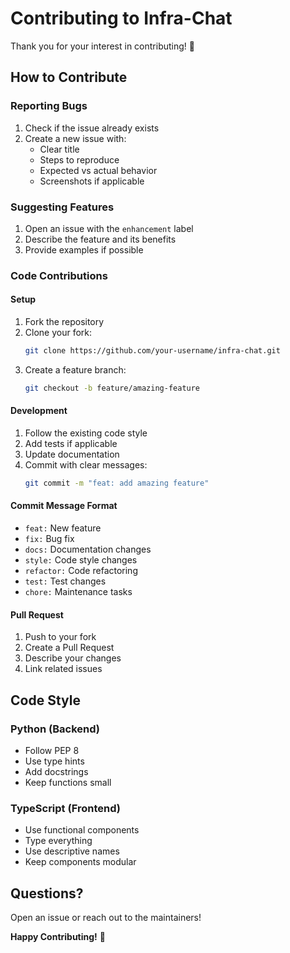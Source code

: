 # Contributing to Infra-Chat

Thank you for your interest in contributing! 🎉

## How to Contribute

### Reporting Bugs
1. Check if the issue already exists
2. Create a new issue with:
   - Clear title
   - Steps to reproduce
   - Expected vs actual behavior
   - Screenshots if applicable

### Suggesting Features
1. Open an issue with the `enhancement` label
2. Describe the feature and its benefits
3. Provide examples if possible

### Code Contributions

#### Setup
1. Fork the repository
2. Clone your fork:
   ```bash
   git clone https://github.com/your-username/infra-chat.git
   ```
3. Create a feature branch:
   ```bash
   git checkout -b feature/amazing-feature
   ```

#### Development
1. Follow the existing code style
2. Add tests if applicable
3. Update documentation
4. Commit with clear messages:
   ```bash
   git commit -m "feat: add amazing feature"
   ```

#### Commit Message Format
- `feat:` New feature
- `fix:` Bug fix
- `docs:` Documentation changes
- `style:` Code style changes
- `refactor:` Code refactoring
- `test:` Test changes
- `chore:` Maintenance tasks

#### Pull Request
1. Push to your fork
2. Create a Pull Request
3. Describe your changes
4. Link related issues

## Code Style

### Python (Backend)
- Follow PEP 8
- Use type hints
- Add docstrings
- Keep functions small

### TypeScript (Frontend)
- Use functional components
- Type everything
- Use descriptive names
- Keep components modular

## Questions?

Open an issue or reach out to the maintainers!

**Happy Contributing!** 🚀
